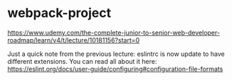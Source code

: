 # webpack-project

https://www.udemy.com/the-complete-junior-to-senior-web-developer-roadmap/learn/v4/t/lecture/10181156?start=0


Just a quick note from the previous lecture: eslintrc is now update to have different extensions. You can read all about it here: https://eslint.org/docs/user-guide/configuring#configuration-file-formats

